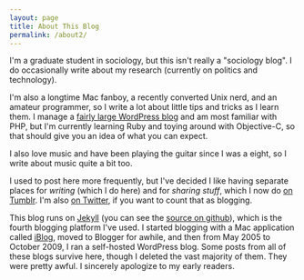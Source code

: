 ```yaml
---
layout: page
title: About This Blog
permalink: /about2/
---
```

I'm a graduate student in sociology, but this isn't really a "sociology blog". I do occasionally write about my research (currently on politics and technology). 

I'm also a longtime Mac fanboy, a recently converted Unix nerd, and an amateur programmer, so I write a lot about little tips and tricks as I learn them. I manage a [fairly large WordPress blog][cxt] and am most familiar with PHP, but I'm currently learning Ruby and toying around with Objective-C, so that should give you an idea of what you can expect.

I also love music and have been playing the guitar since I was a eight, so I write about music quite a bit too.

I used to post here more frequently, but I've decided I like having separate places for *writing* (which I do here) and for *sharing stuff*, which I now do [on Tumblr][tumblr]. I'm also [on Twitter][twitter], if you want to count that as blogging.

This blog runs on [Jekyll][] (you can see the [source on github][]), which is the fourth blogging platform I've used. I started blogging with a Mac application called [iBlog][], moved to Blogger for awhile, and then from May 2005 to October 2009, I ran a self-hosted WordPress blog. Some posts from all of these blogs survive here, though I deleted the vast majority of them. They were pretty awful. I sincerely apologize to my early readers.

[cxt]: http://contexts.org "Contexts.org"
[iBlog]: http://www.lifli.com/iBlog/index.html "iBlog"
[Jekyll]: http://jekyllrb.com/ "Jekyll"
[tumblr]: http://smajda.tumblr.com
[twitter]: http://twitter.com/smajda
[source on github]: http://github.com/smajda/jon.smajda.com
